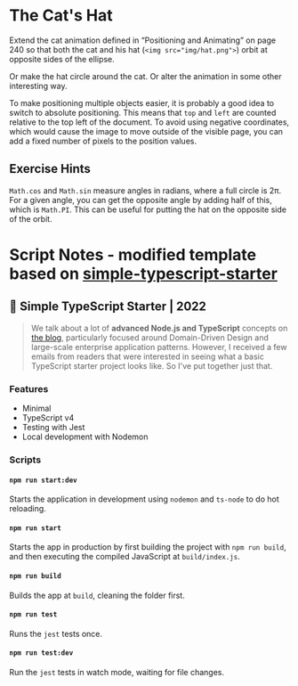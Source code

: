 # The Cat's Hat

Extend the cat animation defined in “Positioning and Animating” on
page 240 so that both the cat and his hat (`<img src="img/hat.png">`) orbit at
opposite sides of the ellipse.

Or make the hat circle around the cat. Or alter the animation in some
other interesting way.

To make positioning multiple objects easier, it is probably a good idea
to switch to absolute positioning. This means that `top` and `left` are counted
relative to the top left of the document. To avoid using negative coordinates,
which would cause the image to move outside of the visible page, you can
add a fixed number of pixels to the position values.

## Exercise Hints

`Math.cos` and `Math.sin` measure angles in radians, where a full circle is 2π. For
a given angle, you can get the opposite angle by adding half of this, which
is `Math.PI`. This can be useful for putting the hat on the opposite side of the
orbit.

# Script Notes - modified template based on [simple-typescript-starter](https://github.com/stemmlerjs/simple-typescript-starter)

## 🧰 Simple TypeScript Starter | 2022

> We talk about a lot of **advanced Node.js and TypeScript** concepts on [the blog](https://khalilstemmler.com), particularly focused around Domain-Driven Design and large-scale enterprise application patterns. However, I received a few emails from readers that were interested in seeing what a basic TypeScript starter project looks like. So I've put together just that.

### Features

- Minimal
- TypeScript v4
- Testing with Jest
- Local development with Nodemon

### Scripts

#### `npm run start:dev`

Starts the application in development using `nodemon` and `ts-node` to do hot reloading.

#### `npm run start`

Starts the app in production by first building the project with `npm run build`, and then executing the compiled JavaScript at `build/index.js`.

#### `npm run build`

Builds the app at `build`, cleaning the folder first.

#### `npm run test`

Runs the `jest` tests once.

#### `npm run test:dev`

Run the `jest` tests in watch mode, waiting for file changes.

